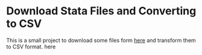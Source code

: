 Download Stata Files and Converting to CSV
================

This is a small project to download some files form
[here](https://data.mendeley.com/datasets/svg2tscvzs/1) and transform
them to CSV format. here
